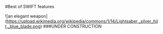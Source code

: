 #Best of SWIFT features　

![an elegant weapon] (https://upload.wikimedia.org/wikipedia/commons/1/14/Lightsaber,_silver_hilt,_blue_blade.png)
###UNDER CONSTRUCTION

